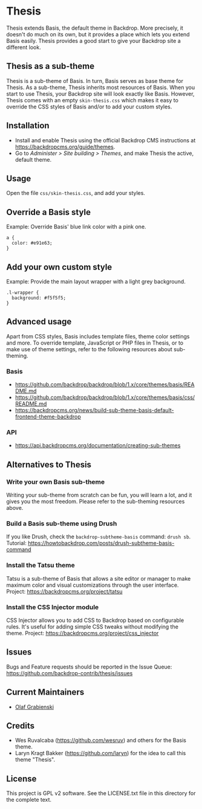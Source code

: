 Thesis
======

Thesis extends Basis, the default theme in Backdrop. More precisely, it doesn't
do much on its own, but it provides a place which lets you extend Basis easily.
Thesis provides a good start to give your Backdrop site a different look.

Thesis as a sub-theme
---------------------

Thesis is a sub-theme of Basis. In turn, Basis serves as base theme for Thesis.
As a sub-theme, Thesis inherits most resources of Basis.
When you start to use Thesis, your Backdrop site will look exactly like Basis.
However, Thesis comes with an empty `skin-thesis.css` which makes it easy to
override the CSS styles of Basis and/or to add your custom styles.

Installation
------------

- Install and enable Thesis using the official Backdrop CMS instructions at
https://backdropcms.org/guide/themes.
- Go to *Administer > Site building > Themes*, and make Thesis the active, default theme.

Usage
-----

Open the file `css/skin-thesis.css`, and add your styles.

## Override a Basis style
Example: Override Basis' blue link color with a pink one.

```
a {
  color: #e91e63;
}
```

## Add your own custom style
Example: Provide the main layout wrapper with a light grey background.

```
.l-wrapper {
  background: #f5f5f5;
}
```

Advanced usage
--------------

Apart from CSS styles, Basis includes template files, theme color settings and more.
To override template, JavaScript or PHP files in Thesis, or to make use of
theme settings, refer to the following resources about sub-theming.

### Basis
- https://github.com/backdrop/backdrop/blob/1.x/core/themes/basis/README.md
- https://github.com/backdrop/backdrop/blob/1.x/core/themes/basis/css/README.md
- https://backdropcms.org/news/build-sub-theme-basis-default-frontend-theme-backdrop

### API
- https://api.backdropcms.org/documentation/creating-sub-themes

Alternatives to Thesis
----------------------

### Write your own Basis sub-theme

Writing your sub-theme from scratch can be fun, you will learn a lot, and it
gives you the most freedom. Please refer to the sub-theming resources above.

### Build a Basis sub-theme using Drush

If you like Drush, check the `backdrop-subtheme-basis` command: `drush sb`.
Tutorial: https://howtobackdrop.com/posts/drush-subtheme-basis-command

### Install the Tatsu theme

Tatsu is a sub-theme of Basis that allows a site editor or manager to make
maximum color and visual customizations through the user interface.
Project: https://backdropcms.org/project/tatsu

### Install the CSS Injector module
CSS Injector allows you to add CSS to Backdrop based on configurable rules.
It's useful for adding simple CSS tweaks without modifying the theme.
Project: https://backdropcms.org/project/css_injector

Issues
------

Bugs and Feature requests should be reported in the Issue Queue:
https://github.com/backdrop-contrib/thesis/issues

Current Maintainers
-------------------

- [Olaf Grabienski](https://github.com/olafgrabienski)

Credits
-------

- Wes Ruvalcaba (https://github.com/wesruv) and others for the Basis theme.
- Laryn Kragt Bakker (https://github.com/laryn) for the idea to call this theme "Thesis".

License
-------

This project is GPL v2 software.
See the LICENSE.txt file in this directory for the complete text.
